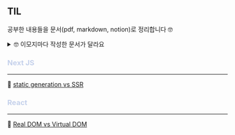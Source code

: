 ## TIL

공부한 내용들을 문서(pdf, markdown, notion)로 정리합니다 🤓 <br/>

<details>
<summary>🤓 이모지마다 작성한 문서가 달라요</summary>
<div markdown="1">

| emoji |   type   |
| :---: | :------: |
|  📌   |   pdf    |
|  📝   | markdown |
|  📕   |  notion  |

</div>
</details>

<h3 style="color:#c5d1eb">Next JS</h3>
<hr>
<span>📌 <a href="https://github.com/jio-ping/TIL/blob/main/Nextjs/static%20generation%20vs%20SSR%20(next.js).pdf">static generation vs SSR<a/></span>
<br>
<h3 style="color:#c5d1eb">React</h3>
<hr>
<span>📌 <a href="https://github.com/jio-ping/TIL/blob/main/react/VirtualDOMvsRealDOM.pdf">Real DOM vs Virtual DOM<a/></span>
